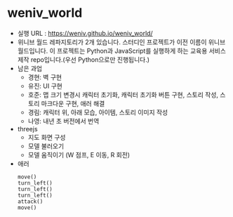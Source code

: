 # weniv_world

* 실행 URL : https://weniv.github.io/weniv_world/
* 위니브 월드 레파지토리가 2개 있습니다. 스터디인 프로젝트가 이전 이름이 위니브 월드입니다. 이 프로젝트는 Python과 JavaScript를 실행하게 하는 교육용 서비스 제작 repo입니다.(우선 Python으로만 진행됩니다.)
* 남은 과업
   * 경현: 벽 구현
   * 유진: UI 구현
   * 호준: 맵 크기 변경시 캐릭터 초기화, 캐릭터 초기화 버튼 구현, 스토리 작성, 스토리 마크다운 구현, 애러 해결
   * 경림: 캐릭터 위, 아래 모습, 아이템, 스토리 이미지 작성
   * 나영: 내년 초 버전에서 번역
* threejs
   * 지도 화면 구성
   * 모델 불러오기
   * 모델 움직이기 (W 점프, E 이동, R 회전)
* 애러
   ```
   move()
   turn_left()
   turn_left()
   turn_left()
   attack()
   move()
   ```